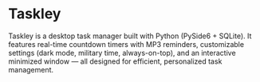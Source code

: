 # Taskley
Taskley is a desktop task manager built with Python (PySide6 + SQLite). It features real-time countdown timers with MP3 reminders, customizable settings (dark mode, military time, always-on-top), and an interactive minimized window — all designed for efficient, personalized task management.
